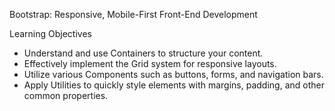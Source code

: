 Bootstrap: Responsive, Mobile-First Front-End Development

Learning Objectives

* Understand and use Containers to structure your content.
* Effectively implement the Grid system for responsive layouts.
* Utilize various Components such as buttons, forms, and navigation bars.
* Apply Utilities to quickly style elements with margins, padding, and other common properties.